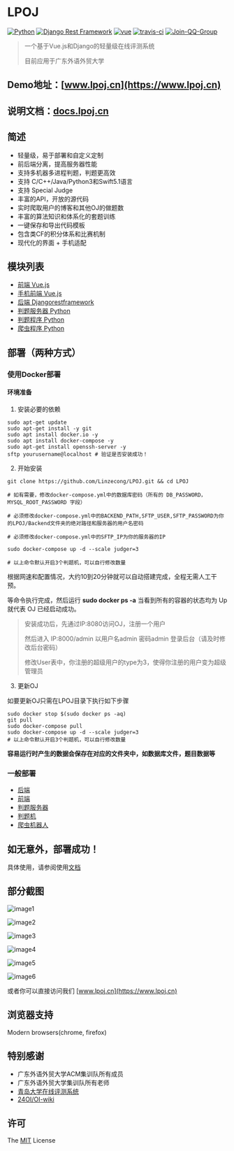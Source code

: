 # LPOJ
[![Python](https://img.shields.io/badge/python-3.7.2-success.svg?style=flat-round)](https://www.python.org/downloads/release/python-372/)
[![Django Rest Framework](https://img.shields.io/badge/django_rest_framework-3.9.1-success.svg?style=flat-round)](http://www.django-rest-framework.org/)
[![vue](https://img.shields.io/badge/vue-2.5.2-success.svg?style=flat-round)](https://github.com/vuejs/vue)
[![travis-ci](https://travis-ci.org/Linzecong/LPOJ.svg?branch=master)](https://travis-ci.org/Linzecong/LPOJ)
[![Join-QQ-Group](https://img.shields.io/badge/Join_QQ_Group-875136693-blue.svg?style=flat-round)](https://shang.qq.com/wpa/qunwpa?idkey=dcc9d5c63a744d5c09eda5dd7f4b208451e66b42ba633ea23ec6fa4d49135825)

> 一个基于Vue.js和Django的轻量级在线评测系统
>
> 目前应用于广东外语外贸大学
## Demo地址：[www.lpoj.cn](https://www.lpoj.cn)
## 说明文档：[docs.lpoj.cn](https://docs.lpoj.cn)

## 简述
+ 轻量级，易于部署和自定义定制
+ 前后端分离，提高服务器性能
+ 支持多机器多进程判题，判题更高效
+ 支持 C/C++/Java/Python3和Swift5.1语言
+ 支持 Special Judge
+ 丰富的API，开放的源代码
+ 实时爬取用户的博客和其他OJ的做题数
+ 丰富的算法知识和体系化的套题训练
+ 一键保存和导出代码模板
+ 包含类CF的积分体系和比赛机制
+ 现代化的界面 + 手机适配

## 模块列表
+ [前端 Vue.js](https://github.com/Linzecong/LPOJ/tree/master/Frontend)
+ [手机前端 Vue.js](https://github.com/Linzecong/LPOJ/tree/master/FrontendMobile)
+ [后端 Djangorestframework](https://github.com/Linzecong/LPOJ/tree/master/Backend)
+ [判题服务器 Python](https://github.com/Linzecong/LPOJ/tree/master/JudgerServer)
+ [判题程序 Python](https://github.com/Linzecong/LPOJ/tree/master/Judger)
+ [爬虫程序 Python](https://github.com/Linzecong/LPOJ/tree/master/CrawlingServer)

## 部署（两种方式）

### 使用Docker部署
#### 环境准备
1. 安装必要的依赖
```
sudo apt-get update
sudo apt-get install -y git
sudo apt install docker.io -y
sudo apt install docker-compose -y
sudo apt-get install openssh-server -y
sftp yourusername@localhost # 验证是否安装成功！
```
2. 开始安装
```
git clone https://github.com/Linzecong/LPOJ.git && cd LPOJ

# 如有需要，修改docker-compose.yml中的数据库密码（所有的 DB_PASSWORD，MYSQL_ROOT_PASSWORD 字段）

# 必须修改docker-compose.yml中的BACKEND_PATH,SFTP_USER,SFTP_PASSWORD为你的LPOJ/Backend文件夹的绝对路径和服务器的用户名密码

# 必须修改docker-compose.yml中的SFTP_IP为你的服务器的IP

sudo docker-compose up -d --scale judger=3

# 以上命令默认开启3个判题机，可以自行修改数量

```
根据网速和配置情况，大约10到20分钟就可以自动搭建完成，全程无需人工干预。

等命令执行完成，然后运行 **sudo docker ps -a** 当看到所有的容器的状态均为 Up 就代表 OJ 已经启动成功。

> 安装成功后，先通过IP:8080访问OJ，注册一个用户
> 
> 然后进入 IP:8000/admin 以用户名admin 密码admin 登录后台（请及时修改后台密码）
> 
> 修改User表中，你注册的超级用户的type为3，使得你注册的用户变为超级管理员

3. 更新OJ

如要更新OJ只需在LPOJ目录下执行如下步骤
```
sudo docker stop $(sudo docker ps -aq)
git pull
sudo docker-compose pull
sudo docker-compose up -d --scale judger=3
# 以上命令默认开启3个判题机，可以自行修改数量
```

**容易运行时产生的数据会保存在对应的文件夹中，如数据库文件，题目数据等**

### 一般部署

+ [后端](https://github.com/Linzecong/LPOJ/tree/master/Backend)
+ [前端](https://github.com/Linzecong/LPOJ/tree/master/Frontend)
+ [判题服务器](https://github.com/Linzecong/LPOJ/tree/master/JudgerServer)
+ [判题机](https://github.com/Linzecong/LPOJ/tree/master/Judger)
+ [爬虫机器人](https://github.com/Linzecong/LPOJ/tree/master/CrawlingServer)

## 如无意外，部署成功！
具体使用，请参阅使用[文档](https://docs.lpoj.cn)

## 部分截图

![image1](https://www.lpoj.cn/githubimage/image1.png)

![image2](https://www.lpoj.cn/githubimage/image2.png)

![image3](https://www.lpoj.cn/githubimage/image3.png)

![image4](https://www.lpoj.cn/githubimage/image4.png)

![image5](https://www.lpoj.cn/githubimage/image5.png)

![image6](https://www.lpoj.cn/githubimage/image6.png)

或者你可以直接访问我们  [www.lpoj.cn](https://www.lpoj.cn)

## 浏览器支持

Modern browsers(chrome, firefox)

## 特别感谢

+ 广东外语外贸大学ACM集训队所有成员
+ 广东外语外贸大学集训队所有老师
+ [青岛大学在线评测系统](https://github.com/QingdaoU/OnlineJudge)
+ [24OI/OI-wiki](https://github.com/24OI/OI-wiki)



## 许可

The [MIT](http://opensource.org/licenses/MIT) License